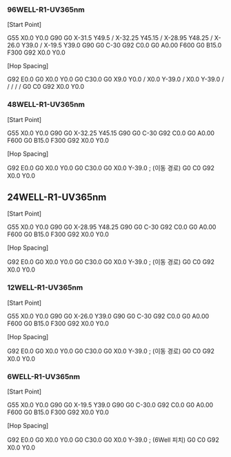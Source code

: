 ### 96WELL-R1-UV365nm

[Start Point]

G55 X0.0 Y0.0
G90 G0 X-31.5 Y49.5 / X-32.25 Y45.15 / X-28.95 Y48.25 / X-26.0 Y39.0 / X-19.5 Y39.0 
G90 G0 C-30
G92 C0.0
G0 A0.00 F600
G0 B15.0 F300 
G92 X0.0 Y0.0

[Hop Spacing]

G92 E0.0
G0 X0.0 Y0.0
G0 C30.0
G0 X9.0 Y0.0 / X0.0 Y-39.0 / X0.0 Y-39.0 / / / / / 
G0 C0
G92 X0.0 Y0.0

### 48WELL-R1-UV365nm

[Start Point]

G55 X0.0 Y0.0
G90 G0 X-32.25 Y45.15
G90 G0 C-30
G92 C0.0
G0 A0.00 F600
G0 B15.0 F300 
G92 X0.0 Y0.0

[Hop Spacing]

G92 E0.0
G0 X0.0 Y0.0 
G0 C30.0
G0 X0.0 Y-39.0 ; (이동 경로)
G0 C0 
G92 X0.0 Y0.0

## 24WELL-R1-UV365nm

[Start Point]

G55 X0.0 Y0.0
G90 G0 X-28.95 Y48.25
G90 G0 C-30
G92 C0.0
G0 A0.00 F600
G0 B15.0 F300 
G92 X0.0 Y0.0
	
[Hop Spacing]

G92 E0.0
G0 X0.0 Y0.0 
G0 C30.0
G0 X0.0 Y-39.0 ; (이동 경로)
G0 C0 
G92 X0.0 Y0.0

### 12WELL-R1-UV365nm

[Start Point]

G55 X0.0 Y0.0 
G90 G0 X-26.0 Y39.0 
G90 G0 C-30 
G92 C0.0
G0 A0.00 F600
G0 B15.0 F300 
G92 X0.0 Y0.0

[Hop Spacing]

G92 E0.0
G0 X0.0 Y0.0 
G0 C30.0
G0 X0.0 Y-39.0 ; (이동 경로)
G0 C0 
G92 X0.0 Y0.0

### 6WELL-R1-UV365nm

[Start Point]

G55 X0.0 Y0.0 
G90 G0 X-19.5 Y39.0 
G90 G0 C-30.0 
G92 C0.0 
G0 A0.00 F600
G0 B15.0 F300 
G92 X0.0 Y0.0

[Hop Spacing]

G92 E0.0
G0 X0.0 Y0.0 
G0 C30.0
G0 X0.0 Y-39.0 ; (6Well 피치)
G0 C0 
G92 X0.0 Y0.0

